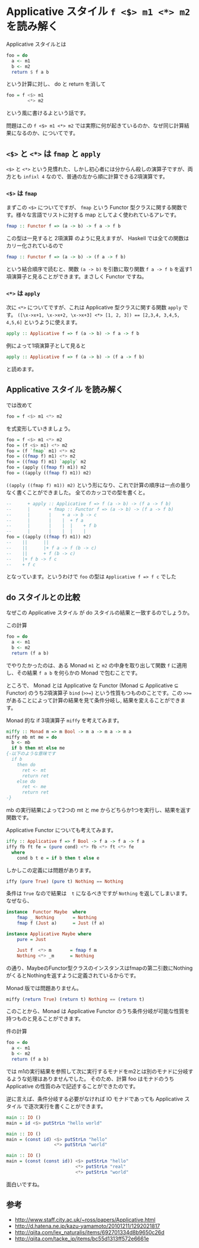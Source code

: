 # Applicative スタイル `f <$> m1 <*> m2` を読み解く
Applicative スタイルとは

```hs
foo = do
  a <- m1
  b <- m2
  return $ f a b
```

という計算に対し、 do と return を消して

```hs
foo = f <$> m1
        <*> m2
```

という風に書けるよという話です。

問題はこの `f <$> m1 <*> m2` では実際に何が起きているのか、なぜ同じ計算結果になるのか、についてです。

## `<$>` と `<*>` は `fmap` と `apply`

`<$>` と `<*>` という見慣れた、しかし初心者には分からん殺しの演算子ですが、両方とも `infixl 4` なので、普通の左から順に計算できる2項演算です。

### `<$>` は `fmap`
まずこの `<$>` についてですが、 `fmap` という Functor 型クラスに関する関数です。様々な言語でリストに対する map としてよく使われているアレです。

```hs
fmap :: Functor f => (a -> b) -> f a -> f b
```
この型は一見すると 2項演算 のように見えますが、 Haskell では全ての関数はカリー化されているので

```hs
fmap :: Functor f => (a -> b) -> (f a -> f b)
```
という結合順序で読むと、関数 `(a -> b)` を引数に取り関数 `f a -> f b` を返す1項演算子と見ることができます。まさしく Functor ですね。
### `<*>` は `apply`
次に `<*>` についてですが、これは Applicative 型クラスに関する関数 `apply` です。
`([\x->x+1, \x->x+2, \x->x+3] <*> [1, 2, 3]) == [2,3,4, 3,4,5, 4,5,6]` というように使えます。

```hs
apply :: Applicative f => f (a -> b) -> f a -> f b
```
例によって1項演算子として見ると

```hs
apply :: Applicative f => f (a -> b) -> (f a -> f b)
```

と読めます。

## Applicative スタイル を読み解く

では改めて

```hs
foo = f <$> m1 <*> m2
```

を式変形していきましょう。

```hs
foo = f <$> m1 <*> m2
foo = (f <$> m1) <*> m2
foo = (f `fmap` m1) <*> m2
foo = ((fmap f) m1) <*> m2
foo = ((fmap f) m1) `apply` m2
foo = (apply ((fmap f) m1)) m2
foo = ((apply ((fmap f) m1)) m2)
```

`((apply ((fmap f) m1)) m2)` という形になり、これで計算の順序は一点の曇りなく書くことができました。
全てのカッコでの型を書くと。

```hs
--      + apply :: Applicative f => f (a -> b) -> (f a -> f b)
--      |       + fmap :: Functor f => (a -> b) -> (f a -> f b)
--      |       |    + a -> b -> c
--      |       |    |  + f a
--      |       |    |  |    + f b
--      |       |    |  |    |
foo = ((apply ((fmap f) m1)) m2)
--    ||      ||
--    ||      |+ f a -> f (b -> c)
--    ||      + f (b -> c)
--    |+ f b -> f c
--    + f c
```
となっています。というわけで `foo` の型は `Applicative f => f c` でした

## do スタイルとの比較
なぜこの Applicative スタイル が do スタイルの結果と一致するのでしょうか。

この計算

```hs
foo = do
  a <- m1
  b <- m2
  return (f a b)
```

でやりたかったのは、ある Monad `m1` と `m2` の中身を取り出して関数 `f` に適用し、その結果 `f a b` を何らかの Monad で包むことです。 

ところで、 Monad とは Applicative な Functor (Monad ⊆ Applicative ⊆ Functor) のうち2項演算子 `bind` (`>>=`) という性質もつもののことです。この `>>=` があることによって計算の結果を見て条件分岐し,
結果を変えることができます。

Monad 的な if 3項演算子 `miffy` を考えてみます。

```hs
miffy :: Monad m => m Bool -> m a -> m a -> m a
miffy mb mt me = do
  b <- mb
  if b then mt else me
{-以下のような意味です
  if b
    then do
      ret <- mt
      return ret
    else do
      ret <- me
      return ret
-}
```

mb の実行結果によって2つの mt と me からどちらか1つを実行し、結果を返す関数です。

Applicative Functor についても考えてみます。

```hs
iffy :: Applicative f => f Bool -> f a -> f a -> f a
iffy fb ft fe = (pure cond) <*> fb <*> ft <*> fe
  where
    cond b t e = if b then t else e
```

しかしこの定義には問題があります。

```hs
iffy (pure True) (pure t) Nothing == Nothing
```

条件は `True` なので結果は　`t` になるべきですが `Nothing` を返してしまいます。なぜなら、

```hs
instance  Functor Maybe  where
    fmap _ Nothing       = Nothing
    fmap f (Just a)      = Just (f a)

instance Applicative Maybe where
    pure = Just

    Just f  <*> m       = fmap f m
    Nothing <*> _m      = Nothing
```

の通り、MaybeのFunctor型クラスのインスタンスはfmapの第二引数にNothingがくるとNothingを返すように定義されているからです。

Monad 版では問題ありません。

```hs
miffy (return True) (return t) Nothing == (return t)
```

このことから、Monad は Applicative Functor のうち条件分岐が可能な性質を持つものと見ることができます。

件の計算

```hs
foo = do
  a <- m1
  b <- m2
  return (f a b)
```

では m1の実行結果を参照して次に実行するモナドをm2とは別のモナドに分岐するような処理はありませんでした。
そのため、計算 foo はモナドのうち Applicative の性質のみで記述することができたのです。

逆に言えば、条件分岐する必要がなければ IO モナドであっても Applicative スタイル で逐次実行を書くことができます。

```hs
main :: IO ()
main = id <$> putStrLn "hello world"

main :: IO ()
main = (const id) <$> putStrLn "hello"
                  <*> putStrLn "world"

main :: IO ()
main = (const (const id)) <$> putStrLn "hello"
                          <*> putStrLn "real"
                          <*> putStrLn "world"
```

面白いですね。

## 参考
* http://www.staff.city.ac.uk/~ross/papers/Applicative.html
* http://d.hatena.ne.jp/kazu-yamamoto/20101211/1292021817
* http://qiita.com/lex_naturalis/items/692701334d8b9650c26d
* http://qiita.com/tacke_jp/items/bc55d1313ff572e6661e

